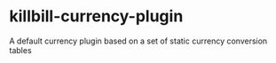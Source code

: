 # killbill-currency-plugin
A default currency plugin based on a set of static currency conversion tables
